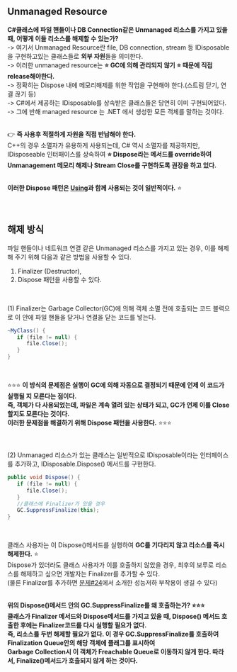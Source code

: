 ## Unmanaged Resource
**C#클래스에 파일 핸들이나 DB Connection같은 Unmanaged 리소스를 가지고 있을 때, 어떻게 이들 리소스를 해제할 수 있는가?**<br>
-> 여기서 Unmanaged Resource란 file, DB connection, stream 등 IDisposable 을 구현하고있는 클래스들로 **외부 자원**들을 의미한다.<br>
-> 이러한 unmanaged resource는 **⭐ GC에 의해 관리되지 않기 ⭐ 때문에 직접 release해야한다.**<br>
-> 정확히는 Dispose 내에 메모리해제를 위한 작업을 구현해야 한다.(스트림 닫기, 연결 끊기 등)<br>
-> C#에서 제공하는 IDisposable를 상속받은 클래스들은 당연히 이미 구현되어있다.<br>
-> 그에 반해 managed resource 는 .NET 에서 생성한 모든 객체를 말하는 것이다.<br>
<br>

👉 **즉 사용후 적절하게 자원을 직접 반납해야 한다.**<br>
C++의 경우 소멸자가 유용하게 사용되는데, C# 역시 소멸자를 제공하지만,<br>
IDisposeable 인터패이스를 상속하여 **⭐ Dispose라는 메서드를 override하여<br>
Unmanagement 메모리 해제나 Stream Close를 구현하도록 권장을 하고 있다.**<br>
<br>

**이러한 Dispose 패턴은 [Using](https://github.com/tlagmltjq11/CSharp_and_OOP/blob/main/C%23/Using.md)과 함께 사용되는 것이 일반적이다.** ⭐<br>
<br>
<br>

## 해제 방식
파일 핸들이나 네트워크 연결 같은 Unmanaged 리소스를 가지고 있는 경우, 이를 해제해 주기 위해 다음과 같은 방법을 사용할 수 있다.<br>
1. Finalizer (Destructor),<br>
2. Dispose 패턴을 사용할 수 있다.<br>
<br>

(1) Finalizer는 Garbage Collector(GC)에 의해 객체 소멸 전에 호출되는 코드 블력으로 이 안에 파일 핸들을 닫거나 연결을 닫는 코드를 넣는다.<br>

```c#
~MyClass() {
   if (file != null) { 
      file.Close(); 
   }
}
```
<br>

⭐⭐⭐ **이 방식의 문제점은 실행이 GC에 의해 자동으로 결정되기 때문에 언제 이 코드가 실행될 지 모른다는 점이다.<br>
즉, 객체가 다 사용되었는데, 파일은 계속 열려 있는 상태가 되고, GC가 언제 이를 Close할지도 모른다는 것이다.<br>
이러한 문제점을 해결하기 위해 Dispose 패턴을 사용한다.** ⭐⭐⭐<br>
<br>
<br>

(2) Unmanaged 리소스가 있는 클래스는 일반적으로 IDisposable이라는 인터페이스를 추가하고, IDisposable.Dispose() 메서드를 구현한다.<br>

```c#
public void Dispose() {
   if (file != null) { 
      file.Close(); 
   }
   //클래스에 Finalizer가 있을 경우
   GC.SuppressFinalize(this);
}
```
<br>

클래스 사용자는 이 Dispose()메서드를 실행하여 **GC를 기다리지 않고 리소스를 즉시 해제한다.** ⭐<br>
Dispose가 있더라도 클래스 사용자가 이를 호출하지 않았을 경우, 최후의 보루로 리소스를 해제하고 싶으면 개발자는 Finalizer를 추가할 수 있다.<br>
(물론 Finalizer를 추가하면 [문제#24](https://www.csharpstudy.com/algo/qa.aspx?Id=24&pg=0)에서 소개한 성능저하 부작용이 생길 수 있다)<br>
<br>

**위의 Dispose()메서드 안의 GC.SuppressFinalize를 왜 호출하는가? ⭐⭐⭐<br>
클래스가 Finalizer 메서드와 Dispose메서드를 가지고 있을 때, Dispose() 메서드 호출한 후에는 Finalizer코드를 다시 실행할 필요가 없다.<br>
즉, 리소스를 두번 해제할 필요가 없다. 이 경우 GC.SuppressFinalize를 호출하여 Finalization Queue안의 해당 객체에 플래그를 표시하여<br>
Garbage Collection시 이 객체가 Freachable Queue로 이동하지 않게 한다. 따라서, Finalize()메서드가 호출되지 않게 하는 것이다.**<br>
<br>
<br>
